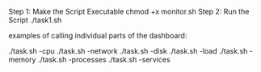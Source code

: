 Step 1: Make the Script Executable
chmod +x monitor.sh
Step 2: Run the Script
./task1.sh

examples of calling individual parts of the dashboard:

./task.sh -cpu
./task.sh -network
./task.sh -disk
./task.sh -load
./task.sh -memory
./task.sh -processes
./task.sh -services
